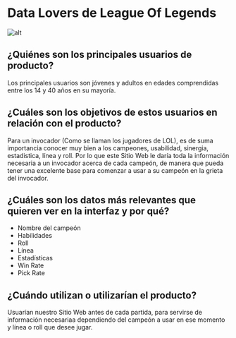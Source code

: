 # Data Lovers de League Of Legends
![alt](https://lolstatic-a.akamaihd.net/frontpage/apps/prod/harbinger-l10-website/es-es/production/es-es/static/twitter-fafabb053dd48811ea554fe63188cc1a.jpg)

## ¿Quiénes son los principales usuarios de producto?
Los principales usuarios son jóvenes y adultos en edades comprendidas entre los 14 y 40 años en su mayoría. 

## ¿Cuáles son los objetivos de estos usuarios en relación con el producto?
Para un invocador (Como se llaman los jugadores de LOL), es de suma importancia conocer muy bien a los campeones,
usabilidad, sinergia, estadistica, línea y roll. Por lo que este Sitio Web le daría toda la información necesaria 
a un invocador acerca de cada campeón, de manera que pueda tener una excelente base para comenzar a usar a su
campeón en la grieta del invocador.

## ¿Cuáles son los datos más relevantes que quieren ver en la interfaz y por qué?
  * Nombre del campeón
  * Habilidades
  * Roll
  * Línea
  * Estadísticas
  * Win Rate
  * Pick Rate
  
## ¿Cuándo utilizan o utilizarían el producto?
Usuarían nuestro Sitio Web antes de cada partida, para servirse de información necesariaa dependiendo del campeón a
usar en ese momento y línea o roll que desee jugar.
